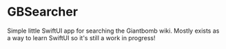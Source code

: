 # GBSearcher
Simple little SwiftUI app for searching the Giantbomb wiki. Mostly exists as a way to learn SwiftUI so it's still a work in progress!

